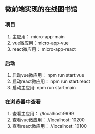 <!--
 * @Desc: 
 * @Author: kexi
 * @Date: 2021-08-03 16:41:58
 * @LastEditors: kexi
 * @LastEditTime: 2021-08-03 16:44:52
-->
## 微前端实现的在线图书馆

### 项目
1. 主应用： micro-app-main
2. vue微应用：micro-app-vue
3. react微应用： micro-app-react

### 启动
1. 启动vue微应用： npm run start:vue
2. 启动react微应用： npm run start:react
3. 启动主应用: npm run start:main

### 在浏览器中查看
1. 查看主应用： //localhost:9999
2. 查看vue微应用： //localhost: 10200
3. 查看react微应用： //localhost: 10100